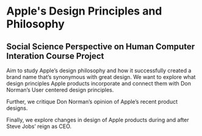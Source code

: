 # Apple's Design Principles and Philosophy
## Social Science Perspective on Human Computer Interation Course Project

Aim to study Apple’s design philosophy and how it successfully created a brand name that’s synonymous with great design. We want to explore what design principles Apple products incorporate and connect them with Don Norman’s User centered design principles.

Further, we critique Don Norman’s opinion of Apple’s recent product designs.

Finally, we explore changes in design of Apple products during and after Steve Jobs’ reign as CEO. 

